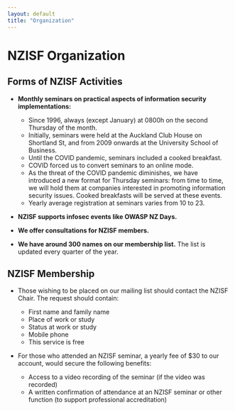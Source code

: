 ```yaml
---
layout: default
title: "Organization"
---
```


# NZISF Organization

## Forms of NZISF Activities

- **Monthly seminars on practical aspects of information security implementations:**
  - Since 1996, always (except January) at 0800h on the second Thursday of the month.
  - Initially, seminars were held at the Auckland Club House on Shortland St, and from 2009 onwards at the University School of Business.
  - Until the COVID pandemic, seminars included a cooked breakfast.
  - COVID forced us to convert seminars to an online mode.
  - As the threat of the COVID pandemic diminishes, we have introduced a new format for Thursday seminars: from time to time, we will hold them at companies interested in promoting information security issues. Cooked breakfasts will be served at these events.
  - Yearly average registration at seminars varies from 10 to 23.

- **NZISF supports infosec events like OWASP NZ Days.**

- **We offer consultations for NZISF members.**

- **We have around 300 names on our membership list.** The list is updated every quarter of the year.

## NZISF Membership

- Those wishing to be placed on our mailing list should contact the NZISF Chair. The request should contain:
  - First name and family name
  - Place of work or study
  - Status at work or study
  - Mobile phone
  - This service is free

- For those who attended an NZISF seminar, a yearly fee of $30 to our account, would secure the following benefits:
  - Access to a video recording of the seminar (if the video was recorded)
  - A written confirmation of attendance at an NZISF seminar or other function (to support professional accreditation)